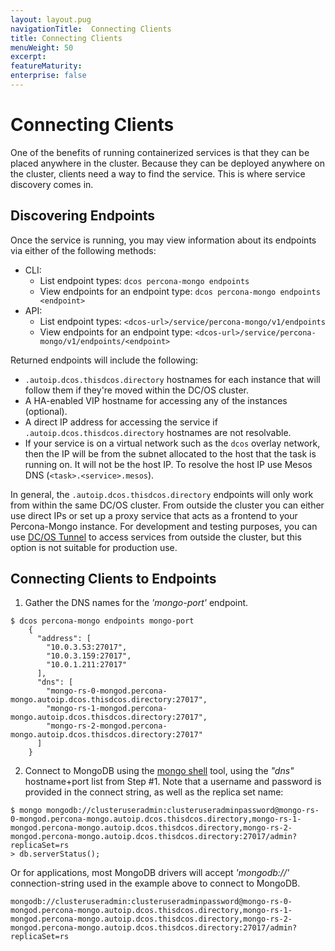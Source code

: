 ```yaml
---
layout: layout.pug
navigationTitle:  Connecting Clients
title: Connecting Clients
menuWeight: 50
excerpt:
featureMaturity:
enterprise: false
---
```


# Connecting Clients
One of the benefits of running containerized services is that they can be placed anywhere in the cluster. Because they can be deployed anywhere on the cluster, clients need a way to find the service. This is where service discovery comes in.

<a name="discovering-endpoints"></a>
## Discovering Endpoints

Once the service is running, you may view information about its endpoints via either of the following methods:
- CLI:
  - List endpoint types: `dcos percona-mongo endpoints`
  - View endpoints for an endpoint type: `dcos percona-mongo endpoints <endpoint>`
- API:
  - List endpoint types: `<dcos-url>/service/percona-mongo/v1/endpoints`
  - View endpoints for an endpoint type: `<dcos-url>/service/percona-mongo/v1/endpoints/<endpoint>`

Returned endpoints will include the following:
- `.autoip.dcos.thisdcos.directory` hostnames for each instance that will follow them if they're moved within the DC/OS cluster.
- A HA-enabled VIP hostname for accessing any of the instances (optional).
- A direct IP address for accessing the service if `.autoip.dcos.thisdcos.directory` hostnames are not resolvable.
- If your service is on a virtual network such as the `dcos` overlay network, then the IP will be from the subnet allocated to the host that the task is running on. It will not be the host IP. To resolve the host IP use Mesos DNS (`<task>.<service>.mesos`).

In general, the `.autoip.dcos.thisdcos.directory` endpoints will only work from within the same DC/OS cluster. From outside the cluster you can either use direct IPs or set up a proxy service that acts as a frontend to your Percona-Mongo instance. For development and testing purposes, you can use [DC/OS Tunnel](https://docs.mesosphere.com/latest/administration/access-node/tunnel/) to access services from outside the cluster, but this option is not suitable for production use.

## Connecting Clients to Endpoints

1. Gather the DNS names for the *'mongo-port'* endpoint.
```
$ dcos percona-mongo endpoints mongo-port
    {
      "address": [
        "10.0.3.53:27017",
        "10.0.3.159:27017",
        "10.0.1.211:27017"
      ],
      "dns": [
        "mongo-rs-0-mongod.percona-mongo.autoip.dcos.thisdcos.directory:27017",
        "mongo-rs-1-mongod.percona-mongo.autoip.dcos.thisdcos.directory:27017",
        "mongo-rs-2-mongod.percona-mongo.autoip.dcos.thisdcos.directory:27017"
      ]
    }
```

2. Connect to MongoDB using the [mongo shell](https://docs.mongodb.com/manual/mongo/) tool, using the *"dns"* hostname+port list from Step #1. Note that a username and password is provided in the connect string, as well as the replica set name:

```
$ mongo mongodb://clusteruseradmin:clusteruseradminpassword@mongo-rs-0-mongod.percona-mongo.autoip.dcos.thisdcos.directory,mongo-rs-1-mongod.percona-mongo.autoip.dcos.thisdcos.directory,mongo-rs-2-mongod.percona-mongo.autoip.dcos.thisdcos.directory:27017/admin?replicaSet=rs
> db.serverStatus();
```

Or for applications, most MongoDB drivers will accept *'mongodb://'* connection-string used in the example above to connect to MongoDB.
```
mongodb://clusteruseradmin:clusteruseradminpassword@mongo-rs-0-mongod.percona-mongo.autoip.dcos.thisdcos.directory,mongo-rs-1-mongod.percona-mongo.autoip.dcos.thisdcos.directory,mongo-rs-2-mongod.percona-mongo.autoip.dcos.thisdcos.directory:27017/admin?replicaSet=rs
```

